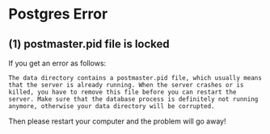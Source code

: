 # Postgres Error
## (1) postmaster.pid file is locked
If you get an error as follows:

```
The data directory contains a postmaster.pid file, which usually means that the server is already running. When the server crashes or is killed, you have to remove this file before you can restart the server. Make sure that the database process is definitely not running anymore, otherwise your data directory will be corrupted.
```

Then please restart your computer and the problem will go away!
